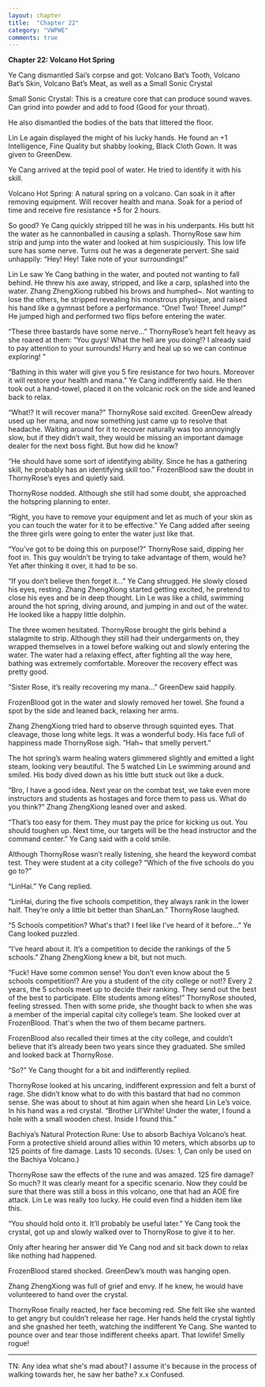 ```yaml
---
layout: chapter
title:  "Chapter 22"
category: "VWPWE"
comments: true
---
```


**Chapter 22: Volcano Hot Spring**
 
Ye Cang dismantled Sai’s corpse and got: Volcano Bat’s Tooth, Volcano Bat’s Skin, Volcano Bat’s Meat, as well as a Small Sonic Crystal
 
Small Sonic Crystal: This is a creature core that can produce sound waves. Can grind into powder and add to food (Good for your throat).
 
He also dismantled the bodies of the bats that littered the floor.
 
Lin Le again displayed the might of his lucky hands. He found an +1 Intelligence, Fine Quality but shabby looking, Black Cloth Gown. It was given to GreenDew.
 
Ye Cang arrived at the tepid pool of water. He tried to identify it with his skill.
 
Volcano Hot Spring: A natural spring on a volcano. Can soak in it after removing equipment. Will recover health and mana. Soak for a period of time and receive fire resistance +5 for 2 hours.
 
So good? Ye Cang quickly stripped till he was in his underpants. His butt hit the water as he cannonballed in causing a splash. ThornyRose saw him strip and jump into the water and looked at him suspiciously. This low life sure has some nerve. Turns out he was a degenerate pervert. She said unhappily: “Hey! Hey! Take note of your surroundings!”
 
Lin Le saw Ye Cang bathing in the water, and pouted not wanting to fall behind. He threw his axe away, stripped, and like a carp, splashed into the water. Zhang ZhengXiong rubbed his brows and humphed~. Not wanting to lose the others, he stripped revealing his monstrous physique, and raised his hand like a gymnast before a performance. “One! Two! Three! Jump!” He jumped high and performed two flips before entering the water.
 
“These three bastards have some nerve…” ThornyRose’s heart felt heavy as she roared at them: “You guys! What the hell are you doing!? I already said to pay attention to your surrounds! Hurry and heal up so we can continue exploring! ”
 
“Bathing in this water will give you 5 fire resistance for two hours. Moreover it will restore your health and mana.” Ye Cang indifferently said. He then took out a hand-towel, placed it on the volcanic rock on the side and leaned back to relax. 
 
“What!? It will recover mana?” ThornyRose said excited. GreenDew already used up her mana, and now something just came up to resolve that headache. Waiting around for it to recover naturally was too annoyingly slow, but if they didn’t wait, they would be missing an important damage dealer for the next boss fight. But how did he know?
 
“He should have some sort of identifying ability. Since he has a gathering skill, he probably has an identifying skill too.” FrozenBlood saw the doubt in ThornyRose’s eyes and quietly said.
 
ThornyRose nodded. Although she still had some doubt, she approached the hotspring planning to enter.
 
“Right, you have to remove your equipment and let as much of your skin as you can touch the water for it to be effective.” Ye Cang added after seeing the three girls were going to enter the water just like that.
 
“You’ve got to be doing this on purpose!?” ThornyRose said, dipping her foot in. This guy wouldn’t be trying to take advantage of them, would he? Yet after thinking it over, it had to be so.
 
“If you don’t believe then forget it…” Ye Cang shrugged. He slowly closed his eyes, resting. Zhang ZhengXiong started getting excited, he pretend to close his eyes and be in deep thought. Lin Le was like a child, swimming around the hot spring, diving around, and jumping in and out of the water. He looked like a happy little dolphin.
 
The three women hesitated. ThornyRose brought the girls behind a stalagmite to strip. Although they still had their undergarments on, they wrapped themselves in a towel before walking out and slowly entering the water. The water had a relaxing effect, after fighting all the way here, bathing was extremely comfortable. Moreover the recovery effect was pretty good. 
 
“Sister Rose, it’s really recovering my mana…” GreenDew said happily.
 
FrozenBlood got in the water and slowly removed her towel. She found a spot by the side and leaned back, relaxing her arms.
 
Zhang ZhengXiong tried hard to observe through squinted eyes. That cleavage, those long white legs. It was a wonderful body. His face full of happiness made ThornyRose sigh. ”Hah~ that smelly pervert.”
 
The hot spring’s warm healing waters glimmered slightly and emitted a light steam, looking very beautiful. The 5 watched Lin Le swimming around and smiled. His body dived down as his little butt stuck out like a duck.
 
“Bro, I have a good idea. Next year on the combat test, we take even more instructors and students as hostages and force them to pass us. What do you think?” Zhang ZhengXiong leaned over and asked. 
 
“That’s too easy for them. They must pay the price for kicking us out. You should toughen up. Next time, our targets will be the head instructor and the command center.” Ye Cang said with a cold smile. 
 
Although ThornyRose wasn’t really listening, she heard the keyword combat test. They were student at a city college? “Which of the five schools do you go to?”
 
“LinHai.” Ye Cang replied.
 
“LinHai, during the five schools competition, they always rank in the lower half. They’re only a little bit better than ShanLan.” ThornyRose laughed.
 
“5 Schools competition? What's that? I feel like I’ve heard of it before…” Ye Cang looked puzzled.
 
“I’ve heard about it. It’s a competition to decide the rankings of the 5 schools.” Zhang ZhengXiong knew a bit, but not much.
 
“Fuck! Have some common sense! You don’t even know about the 5 schools competition!? Are you a student of the city college or not!? Every 2 years, the 5 schools meet up to decide their ranking. They send out the best of the best to participate. Elite students among elites!” ThornyRose shouted, feeling stressed. Then with some pride, she thought back to when she was a member of the imperial capital city college’s team. She looked over at FrozenBlood. That's when the two of them became partners.
 
FrozenBlood also recalled their times at the city college, and couldn’t believe that it’s already been two years since they graduated. She smiled and looked back at ThornyRose.
 
“So?” Ye Cang thought for a bit and indifferently replied.
 
ThornyRose looked at his uncaring, indifferent expression and felt a burst of rage. She didn’t know what to do with this bastard that had no common sense. She was about to shout at him again when she heard Lin Le’s voice. In his hand was a red crystal. “Brother Lil’White! Under the water, I found a hole with a small wooden chest. Inside I found this.” 
 
Bachiya’s Natural Protection Rune: Use to absorb Bachiya Volcano’s heat. Form a protective shield around allies within 10 meters, which absorbs up to 125 points of fire damage. Lasts 10 seconds. (Uses: 1, Can only be used on the Bachiya Volcano.)
 
ThornyRose saw the effects of the rune and was amazed. 125 fire damage? So much? It was clearly meant for a specific scenario. Now they could be sure that there was still a boss in this volcano, one that had an AOE fire attack. Lin Le was really too lucky. He could even find a hidden item like this.
 
“You should hold onto it. It’ll probably be useful later.”  Ye Cang took the crystal, got up and slowly walked over to ThornyRose to give it to her. 
 
Only after hearing her answer did Ye Cang nod and sit back down to relax like nothing had happened. 
 
FrozenBlood stared shocked. GreenDew’s mouth was hanging open. 
 
Zhang ZhengXiong was full of grief and envy. If he knew, he would have volunteered to hand over the crystal.
 
ThornyRose finally reacted, her face becoming red. She felt like she wanted to get angry but couldn’t release her rage. Her hands held the crystal tightly and she gnashed her teeth, watching the indifferent Ye Cang. She wanted to pounce over and tear those indifferent cheeks apart.  That lowlife! Smelly rogue!

---

TN: Any idea what she's mad about? I assume it's because in the process of walking towards her, he saw her bathe? x.x Confused.
